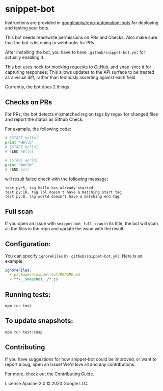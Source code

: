 # snippet-bot

Instructions are provided in [googleapis/repo-automation-bots](https://github.com/googleapis/repo-automation-bots/blob/master/README.md) for deploying and testing your bots.

This bot needs read/write permissions on PRs and Checks. Also make sure that the bot is listening to webhooks for PRs.

After installing the bot, you have to have `.github/snippet-bot.yml` for actually enabling it.

This bot uses nock for mocking requests to GitHub, and snap-shot-it for capturing responses; This allows updates to the API surface to be treated as a visual diff, rather than tediously asserting against each field.

Currently, the bot does 2 things.

## Checks on PRs
For PRs, the bot detects mismatched region tags by regex for changed
files and report the status as Github Check.

For example, the following code:

```python
# [START hello]
print "Hello"
# [START hello]
# [END hello]

# [START world]
print "World"
# [END lol]
```

will result failed check with the following message:

```
test.py:5, tag hello has already started
test.py:10, tag lol doesn't have a matching start tag
test.py:8, tag world doesn't have a matching end tag
```

## Full scan
If you open an issue with `snippet-bot full scan` in its title, the
bot will scan all the files in the repo and update the issue with the
result.

## Configuration:
You can specify `ignoreFiles` in `.github/snippet-bot.yml`. Here is an example:

```yaml
ignoreFiles:
  - packages/snippet-bot/README.md
  - **/__snapshot__/*.js
```

## Running tests:

`npm run test`

## To update snapshots:

`npm run test:snap`

## Contributing

If you have suggestions for how snippet-bot could be improved, or want to report a bug, open an issue! We'd love all and any contributions.

For more, check out the Contributing Guide.

License
Apache 2.0 © 2020 Google LLC.
